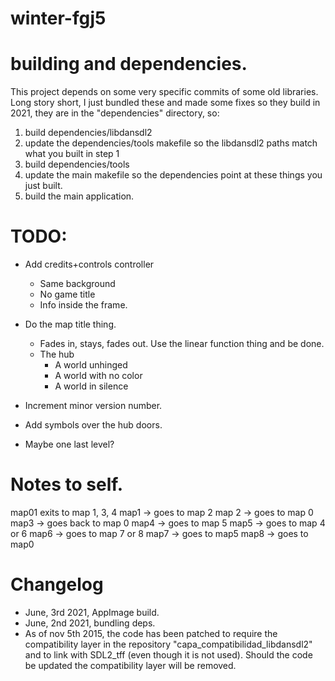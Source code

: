 # winter-fgj5

# building and dependencies.

This project depends on some very specific commits of some old libraries. Long story short, I just bundled these and made some fixes so they build in 2021, they are in the "dependencies" directory, so:

1) build dependencies/libdansdl2
2) update the dependencies/tools makefile so the libdansdl2 paths match what you built in step 1
3) build dependencies/tools
4) update the main makefile so the dependencies point at these things you just built.
5) build the main application.	

# TODO:

- Add credits+controls controller
	- Same background
	- No game title
	- Info inside the frame.
- Do the map title thing.
	- Fades in, stays, fades out. Use the linear function thing and be done.
	- The hub 
		- A world unhinged
		- A world with no color
		- A world in silence
	
- Increment minor version number.
- Add symbols over the hub doors.
- Maybe one last level?

# Notes to self.

map01
	exits to map 1, 3, 4
map1
	-> goes to map 2
	map 2
		-> goes to map 0
map3
	-> goes back to map 0
map4
	-> goes to map 5
	map5
		-> goes to map 4 or 6
	map6
		-> goes to map 7 or 8
	map7
		-> goes to map5
	map8
		-> goes to map0

# Changelog

- June, 3rd 2021, AppImage build.
- June, 2nd 2021, bundling deps.
- As of nov 5th 2015, the code has been patched to require the compatibility layer in the repository "capa_compatibilidad_libdansdl2" and to link with SDL2_tff (even though it is not used). Should the code be updated the compatibility layer will be removed.
